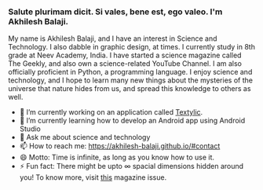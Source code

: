 ### Salute plurimam dicit. Si vales, bene est, ego valeo. I'm Akhilesh Balaji.

My name is Akhilesh Balaji, and I have an interest in Science and Technology. I also dabble in graphic design, at times. I currently study in 8th grade at Neev Academy, India. I have started a science magazine called The Geekly, and also own a science-related YouTube Channel. I am also officially proficient in Python, a programming language. I enjoy science and technology, and I hope to learn many new things about the mysteries of the universe that nature hides from us, and spread this knowledge to others as well.


- 🔭 I’m currently working on an application called [Textylic](https://akhilesh-balaji.github.io/Textylic/).
- 🌱 I’m currently learning how to develop an Android app using Android Studio
- 💬 Ask me about science and technology
- 📫 How to reach me: https://akhilesh-balaji.github.io/#contact
- 😄 Motto: Time is infinite, as long as you know how to use it.
- ⚡ Fun fact: There might be upto ∞ spacial dimensions hidden around you! To know more, visit [this](https://thegeekly.github.io/Issue%205/index.html) magazine issue.
